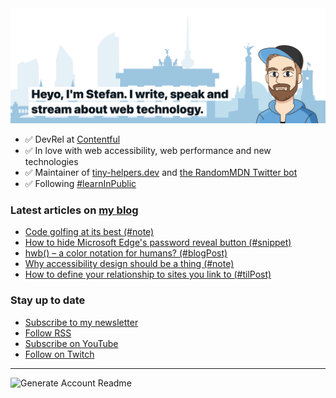 <img alt="Heyo, I'm Stefan. I write and speak about web technology." src="https://raw.githubusercontent.com/stefanjudis/stefanjudis/main/screenshot.png">

- ✅ DevRel at [Contentful](https://www.contentful.com)
- ✅ In love with web accessibility, web performance and new technologies
- ✅ Maintainer of [tiny-helpers.dev](https://tiny-helpers.dev) and [the RandomMDN Twitter bot](https://twitter.com/randomMDN)
- ✅ Following [#learnInPublic](https://www.stefanjudis.com/today-i-learned/)
### Latest articles on [my blog](https://www.stefanjudis.com)

<!-- BLOG-POST-LIST:START -->
- [Code golfing at its best &lpar;#note&rpar;](https://www.stefanjudis.com/notes/code-golfing-at-its-best/)
- [How to hide Microsoft Edge&#39;s password reveal button &lpar;#snippet&rpar;](https://www.stefanjudis.com/snippets/how-to-hide-microsoft-edges-password-reveal-button/)
- [hwb&lpar;&rpar; – a color notation for humans? &lpar;#blogPost&rpar;](https://www.stefanjudis.com/blog/hwb-a-color-notation-for-humans/)
- [Why accessibility design should be a thing &lpar;#note&rpar;](https://www.stefanjudis.com/notes/why-accessibility-design-should-be-a-thing/)
- [How to define your relationship to sites you link to &lpar;#tilPost&rpar;](https://www.stefanjudis.com/today-i-learned/how-to-define-your-relationship-to-sites-you-link-to/)
<!-- BLOG-POST-LIST:END -->

### Stay up to date

- [Subscribe to my newsletter](https://www.stefanjudis.com/newsletter/)
- [Follow RSS](https://www.stefanjudis.com/feeds/)
- [Subscribe on YouTube](https://youtube.com/c/stefanjudis)
- [Follow on Twitch](https://www.twitch.tv/stefanjudis)

---

![Generate Account Readme](https://github.com/stefanjudis/stefanjudis/workflows/Generate%20Account%20Readme/badge.svg)
